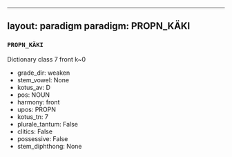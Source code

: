 
---
layout: paradigm
paradigm: PROPN_KÄKI
---
### ` PROPN_KÄKI `

Dictionary class 7 front k~0
* grade_dir: weaken
* stem_vowel: None
* kotus_av: D
* pos: NOUN
* harmony: front
* upos: PROPN
* kotus_tn: 7
* plurale_tantum: False
* clitics: False
* possessive: False
* stem_diphthong: None
